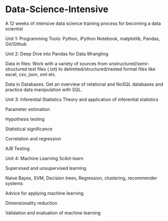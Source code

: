 # Data-Science-Intensive
A 12 weeks of intensive data science training process for becoming a data scientist

Unit 1:
Programming Tools: Python, iPython Notebook, matplotlib, Pandas, Git/Github

Unit 2:
Deep Dive into Pandas for Data Wrangling

Data in files: Work with a variety of sources from unstructured/semi-structured text files (.txt) to delimited/structured/nested format files like excel, csv, json, xml etc.

Data in Databases: Get an overview of relational and NoSQL databases and practice data manipulation with SQL.

Unit 3: Inferential Statistics
Theory and application of inferential statistics

Parameter estimation

Hypothesis testing

Statistical significance

Correlation and regression

A/B Testing

Unit 4: Machine Learning
Scikit-learn

Supervised and unsupervised learning

Naive Bayes, SVM, Decision trees, Regression, clustering, recommender systems

Advice for applying machine learning

Dimensionality reduction

Validation and evaluation of machine learning






